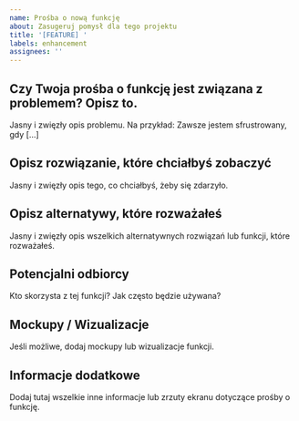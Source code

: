 ```yaml
---
name: Prośba o nową funkcję
about: Zasugeruj pomysł dla tego projektu
title: '[FEATURE] '
labels: enhancement
assignees: ''
---
```


## Czy Twoja prośba o funkcję jest związana z problemem? Opisz to.

Jasny i zwięzły opis problemu. Na przykład: Zawsze jestem sfrustrowany, gdy [...]

## Opisz rozwiązanie, które chciałbyś zobaczyć

Jasny i zwięzły opis tego, co chciałbyś, żeby się zdarzyło.

## Opisz alternatywy, które rozważałeś

Jasny i zwięzły opis wszelkich alternatywnych rozwiązań lub funkcji, które rozważałeś.

## Potencjalni odbiorcy

Kto skorzysta z tej funkcji? Jak często będzie używana?

## Mockupy / Wizualizacje

Jeśli możliwe, dodaj mockupy lub wizualizacje funkcji.

## Informacje dodatkowe

Dodaj tutaj wszelkie inne informacje lub zrzuty ekranu dotyczące prośby o funkcję. 